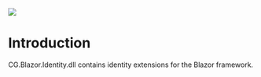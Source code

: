 <img src="~/images/codegator-334x158.png" />

# Introduction

CG.Blazor.Identity.dll contains identity extensions for the Blazor framework.






